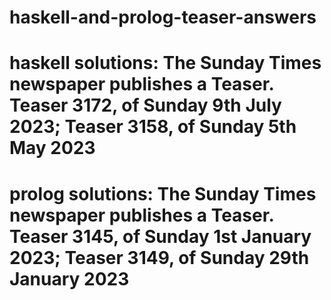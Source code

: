 # haskell-and-prolog-teaser-answers

# haskell solutions: The Sunday Times newspaper publishes a Teaser. Teaser 3172, of Sunday 9th July 2023; Teaser 3158, of Sunday 5th May 2023 #

# prolog solutions: The Sunday Times newspaper publishes a Teaser. Teaser 3145, of Sunday 1st January 2023; Teaser 3149, of Sunday 29th January 2023 #
